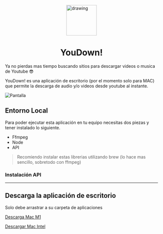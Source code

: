 <div>
<img src="https://firebasestorage.googleapis.com/v0/b/hsvchcl-you-down.appspot.com/o/favicon.png?alt=media&token=723df218-eb6b-4502-9701-782854178870" alt="drawing" width="100" style="display:block; margin:auto;"/>
</div>


<h1 style="text-align:center">YouDown!</h1> 
Ya no pierdas mas tiempo buscando sitios para descargar videos o musica de Youtube 😎

YouDown! es una aplicación de escritorio (por el momento solo para MAC) que permite la descarga de audio y/o videos desde youtube al instante.


![Pantalla](https://firebasestorage.googleapis.com/v0/b/hsvchcl-you-down.appspot.com/o/other.gif?alt=media&token=24f38359-b4b2-4a14-b55b-0049ae2469b6)

## Entorno Local
Para poder ejecutar esta aplicación en tu equipo necesitas dos piezas y tener instalado lo siguiente. 

- Ffmpeg
- Node
- API

> Recomiendo instalar estas librerias utilizando brew (lo hace mas sencillo, sobretodo con ffmpeg)

### Instalación API



----------

## Descarga la aplicación de escritorio
Solo debe arrastrar a su carpeta de aplicaciones

[Descarga Mac M1](https://firebasestorage.googleapis.com/v0/b/hsvchcl-you-down.appspot.com/o/YouDown-0.1.0-arm64.dmg?alt=media&token=7861de9a-5199-4ebb-ab0d-d75fca4ed5a9)

[Descargar Mac Intel](https://firebasestorage.googleapis.com/v0/b/hsvchcl-you-down.appspot.com/o/YouDown-0.1.0.dmg?alt=media&token=f3c6d2e7-28ff-4283-ba30-3ef675a5b4c5)

